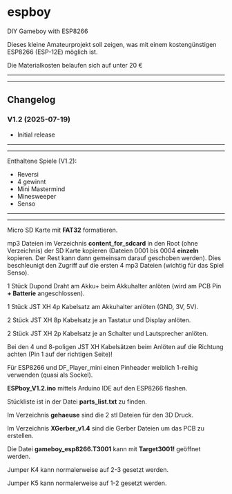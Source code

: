 # espboy
DIY Gameboy with ESP8266

Dieses kleine Amateurprojekt soll zeigen, was mit einem kostengünstigen ESP8266 (ESP-12E) möglich ist.

Die Materialkosten belaufen sich auf unter 20 €

------------------------
------------------------

## Changelog

### V1.2 (2025-07-19)

- Initial release

------------------------
------------------------

Enthaltene Spiele (V1.2):

- Reversi
- 4 gewinnt
- Mini Mastermind
- Minesweeper
- Senso

------------------------
------------------------

Micro SD Karte mit **FAT32** formatieren.

mp3 Dateien im Verzeichnis **content_for_sdcard** in den Root (ohne Verzeichnis) der SD Karte kopieren (Dateien 0001 bis 0004 **einzeln** kopieren. 
Der Rest kann dann gemeinsam darauf geschoben werden). 
Dies beschleunigt den Zugriff auf die ersten 4 mp3 Dateien (wichtig für das Spiel Senso).

1 Stück Dupond Draht am Akku+ beim Akkuhalter anlöten (wird am PCB Pin **+ Batterie** angeschlossen).

1 Stück JST XH 4p Kabelsatz am Akkuhalter anlöten (GND, 3V, 5V).

2 Stück JST XH 8p Kabelsatz je an Tastatur und Display anlöten.

2 Stück JST XH 2p Kabelsatz je an Schalter und Lautsprecher anlöten.

Bei den 4 und 8-poligen JST XH Kabelsätzen beim Anlöten auf die Richtung achten (Pin 1 auf der richtigen Seite)!

Für ESP8266 und DF_Player_mini einen Pinheader weiblich 1-reihig verwenden (quasi als Sockel).

**ESPboy_V1.2.ino** mittels Arduino IDE auf den ESP8266 flashen.

Stückliste ist in der Datei **parts_list.txt** zu finden.

Im Verzeichnis **gehaeuse** sind die 2 stl Dateien für den 3D Druck.

Im Verzeichnis **XGerber_v1.4** sind die Gerber Dateien um das PCB zu erstellen.

Die Datei **gameboy_esp8266.T3001** kann mit **Target3001!** geöffnet werden.

Jumper K4 kann normalerweise auf 2-3 gesetzt werden.

Jumper K5 kann normalerweise auf 1-2 gesetzt werden.
